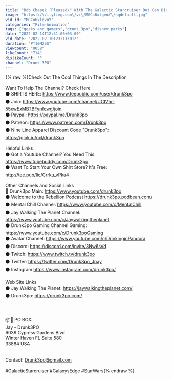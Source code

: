 ```yaml
---
title: "Bob Chapek ‘Pleased\" With The Galactic Starcruiser But Can Disney Keep Up This Cheap Trend?"
image: "https:\/\/i.ytimg.com\/vi\/MGCo6xlgvuY\/hqdefault.jpg"
vid_id: "MGCo6xlgvuY"
categories: "Film-Animation"
tags: ["geeks and gamers","drunk 3po","disney parks"]
date: "2022-02-14T12:31:06+03:00"
vid_date: "2022-02-10T23:11:01Z"
duration: "PT10M25S"
viewcount: "9058"
likeCount: "714"
dislikeCount: ""
channel: "Drunk 3PO"
---
```

{% raw %}Check Out The Cool Things In The Description <br /><br />Want To Help The Channel? Check Here<br />⚫ SHIRTS HERE: <a rel="nofollow" target="blank" href="https://www.teepublic.com/user/drunk3po">https://www.teepublic.com/user/drunk3po</a><br />⚫ Join: <a rel="nofollow" target="blank" href="https://www.youtube.com/channel/UCIVhr-55xwExMBTBFynfewg/join">https://www.youtube.com/channel/UCIVhr-55xwExMBTBFynfewg/join</a><br />⚫ Paypal: <a rel="nofollow" target="blank" href="https://paypal.me/Drunk3po">https://paypal.me/Drunk3po</a> <br />⚫ Patreon:  <a rel="nofollow" target="blank" href="https://www.patreon.com/Drunk3po">https://www.patreon.com/Drunk3po</a><br />⚫ Nine Line Apparel Discount Code &quot;Drunk3po&quot;: <a rel="nofollow" target="blank" href="https://glnk.io/nxl/drunk3po">https://glnk.io/nxl/drunk3po</a> <br /><br />Helpful Links<br />⚫ Got a Youtube Channel? You Need This: <a rel="nofollow" target="blank" href="https://www.tubebuddy.com/Drunk3po">https://www.tubebuddy.com/Drunk3po</a><br />⚫ Want To Start Your Own Shirt Store? It's Free: <a rel="nofollow" target="blank" href="http://tee.pub/lic/Crrku_vPka4">http://tee.pub/lic/Crrku_vPka4</a><br /><br />Other Channels and Social Links<br />🔴 Drunk3po Main: <a rel="nofollow" target="blank" href="https://www.youtube.com/drunk3po">https://www.youtube.com/drunk3po</a><br />⚫ Welcome to the Rebellion Podcast <a rel="nofollow" target="blank" href="https://drunk3po.podbean.com/">https://drunk3po.podbean.com/</a><br />⚫ Mental Chill Channel: <a rel="nofollow" target="blank" href="https://www.youtube.com/c/MentalChill">https://www.youtube.com/c/MentalChill</a><br />⚫ Jay Walking The Planet Channel: <a rel="nofollow" target="blank" href="https://www.youtube.com/c/Jaywalkingtheplanet">https://www.youtube.com/c/Jaywalkingtheplanet</a> <br />⚫ Drunk3po Gaming Channel Gaming: <a rel="nofollow" target="blank" href="https://www.youtube.com/c/Drunk3poGaming">https://www.youtube.com/c/Drunk3poGaming</a><br />⚫ Avatar Channel: <a rel="nofollow" target="blank" href="https://www.youtube.com/c/DrinkinginPandora">https://www.youtube.com/c/DrinkinginPandora</a><br />⚫ Discord: <a rel="nofollow" target="blank" href="https://discord.com/invite/3Nw6sVd">https://discord.com/invite/3Nw6sVd</a><br />⚫ Twitch: <a rel="nofollow" target="blank" href="https://www.twitch.tv/drunk3po">https://www.twitch.tv/drunk3po</a><br />⚫ Twitter: <a rel="nofollow" target="blank" href="https://twitter.com/Drunk3po_Joay">https://twitter.com/Drunk3po_Joay</a><br />⚫ Instagram <a rel="nofollow" target="blank" href="https://www.instagram.com/drunk3po/">https://www.instagram.com/drunk3po/</a><br /><br />Web Site Links<br />⚫ Jay Walking The Planet: <a rel="nofollow" target="blank" href="https://jaywalkingtheplanet.com/">https://jaywalkingtheplanet.com/</a><br />⚫ Drunk3po: <a rel="nofollow" target="blank" href="https://drunk3po.com/">https://drunk3po.com/</a><br /><br /><br /><br />📦📩 PO BOX:<br />Jay - Drunk3PO<br />6039 Cypress Gardens Blvd<br />Winter Haven FL Suite 580<br />33884 USA<br /><br /><br />Contact: Drunk3po@gmail.com<br /><br />#GalacticStarcruiser #GalaxysEdge #StarWars{% endraw %}

